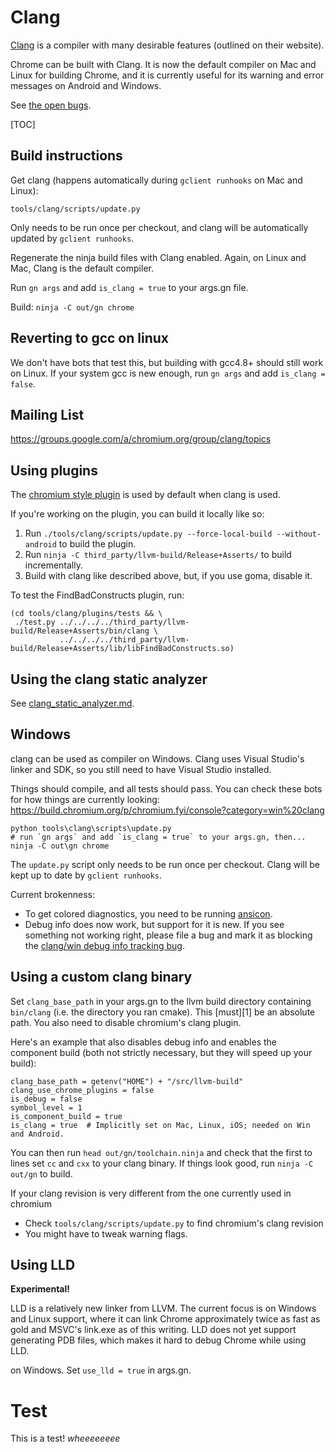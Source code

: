 # Clang

[Clang](http://clang.llvm.org/) is a compiler with many desirable features
(outlined on their website).

Chrome can be built with Clang. It is now the default compiler on Mac and Linux
for building Chrome, and it is currently useful for its warning and error
messages on Android and Windows.

See
[the open bugs](http://code.google.com/p/chromium/issues/list?q=label:clang).

[TOC]

## Build instructions

Get clang (happens automatically during `gclient runhooks` on Mac and Linux):

    tools/clang/scripts/update.py

Only needs to be run once per checkout, and clang will be automatically updated
by `gclient runhooks`.

Regenerate the ninja build files with Clang enabled. Again, on Linux and Mac,
Clang is the default compiler.

Run `gn args` and add `is_clang = true` to your args.gn file.

Build: `ninja -C out/gn chrome`

## Reverting to gcc on linux

We don't have bots that test this, but building with gcc4.8+ should still work
on Linux. If your system gcc is new enough, run `gn args` and add `is_clang =
false`.

## Mailing List

https://groups.google.com/a/chromium.org/group/clang/topics

## Using plugins

The
[chromium style plugin](https://dev.chromium.org/developers/coding-style/chromium-style-checker-errors)
is used by default when clang is used.

If you're working on the plugin, you can build it locally like so:

1.  Run `./tools/clang/scripts/update.py --force-local-build --without-android`
    to build the plugin.
1.  Run `ninja -C third_party/llvm-build/Release+Asserts/` to build incrementally.
1.  Build with clang like described above, but, if you use goma, disable it.

To test the FindBadConstructs plugin, run:

    (cd tools/clang/plugins/tests && \
     ./test.py ../../../../third_party/llvm-build/Release+Asserts/bin/clang \
               ../../../../third_party/llvm-build/Release+Asserts/lib/libFindBadConstructs.so)

## Using the clang static analyzer

See [clang_static_analyzer.md](clang_static_analyzer.md).

## Windows

clang can be used as compiler on Windows. Clang uses Visual Studio's linker and
SDK, so you still need to have Visual Studio installed.

Things should compile, and all tests should pass. You can check these bots for
how things are currently looking:
https://build.chromium.org/p/chromium.fyi/console?category=win%20clang

```shell
python tools\clang\scripts\update.py
# run `gn args` and add `is_clang = true` to your args.gn, then...
ninja -C out\gn chrome
```

The `update.py` script only needs to be run once per checkout. Clang will be
kept up to date by `gclient runhooks`.

Current brokenness:

*   To get colored diagnostics, you need to be running
    [ansicon](https://github.com/adoxa/ansicon/releases).
*   Debug info does now work, but support for it is new.  If you see something
    not working right, please file a bug and mark it as blocking the
    [clang/win debug info tracking bug](https://crbug.com/636111).

## Using a custom clang binary

Set `clang_base_path` in your args.gn to the llvm build directory containing
`bin/clang` (i.e. the directory you ran cmake). This [must][1] be an absolute
path. You also need to disable chromium's clang plugin.

Here's an example that also disables debug info and enables the component build
(both not strictly necessary, but they will speed up your build):

```
clang_base_path = getenv("HOME") + "/src/llvm-build"
clang_use_chrome_plugins = false
is_debug = false
symbol_level = 1
is_component_build = true
is_clang = true  # Implicitly set on Mac, Linux, iOS; needed on Win and Android.
```

You can then run `head out/gn/toolchain.ninja` and check that the first to
lines set `cc` and `cxx` to your clang binary. If things look good, run `ninja
-C out/gn` to build.

If your clang revision is very different from the one currently used in chromium

*   Check `tools/clang/scripts/update.py` to find chromium's clang revision
*   You might have to tweak warning flags.

## Using LLD

**Experimental!**

LLD is a relatively new linker from LLVM. The current focus is on Windows and
Linux support, where it can link Chrome approximately twice as fast as gold and
MSVC's link.exe as of this writing. LLD does not yet support generating PDB
files, which makes it hard to debug Chrome while using LLD.

on Windows.
Set `use_lld = true` in args.gn.

# Test

This is a test! *wheeeeeeee*

